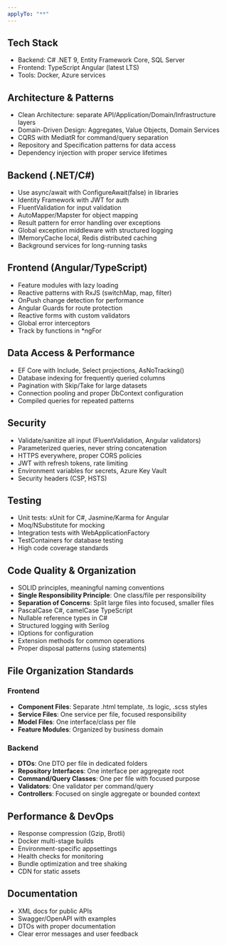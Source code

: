 ```yaml
---
applyTo: "**"
---
```


## Tech Stack
- Backend: C# .NET 9, Entity Framework Core, SQL Server
- Frontend: TypeScript Angular (latest LTS)
- Tools: Docker, Azure services

## Architecture & Patterns
- Clean Architecture: separate API/Application/Domain/Infrastructure layers
- Domain-Driven Design: Aggregates, Value Objects, Domain Services
- CQRS with MediatR for command/query separation
- Repository and Specification patterns for data access
- Dependency injection with proper service lifetimes

## Backend (.NET/C#)
- Use async/await with ConfigureAwait(false) in libraries
- Identity Framework with JWT for auth
- FluentValidation for input validation
- AutoMapper/Mapster for object mapping
- Result pattern for error handling over exceptions
- Global exception middleware with structured logging
- IMemoryCache local, Redis distributed caching
- Background services for long-running tasks

## Frontend (Angular/TypeScript)
- Feature modules with lazy loading
- Reactive patterns with RxJS (switchMap, map, filter)
- OnPush change detection for performance
- Angular Guards for route protection
- Reactive forms with custom validators
- Global error interceptors
- Track by functions in *ngFor

## Data Access & Performance
- EF Core with Include, Select projections, AsNoTracking()
- Database indexing for frequently queried columns
- Pagination with Skip/Take for large datasets
- Connection pooling and proper DbContext configuration
- Compiled queries for repeated patterns

## Security
- Validate/sanitize all input (FluentValidation, Angular validators)
- Parameterized queries, never string concatenation
- HTTPS everywhere, proper CORS policies
- JWT with refresh tokens, rate limiting
- Environment variables for secrets, Azure Key Vault
- Security headers (CSP, HSTS)

## Testing
- Unit tests: xUnit for C#, Jasmine/Karma for Angular
- Moq/NSubstitute for mocking
- Integration tests with WebApplicationFactory
- TestContainers for database testing
- High code coverage standards

## Code Quality & Organization
- SOLID principles, meaningful naming conventions
- **Single Responsibility Principle**: One class/file per responsibility
- **Separation of Concerns**: Split large files into focused, smaller files
- PascalCase C#, camelCase TypeScript
- Nullable reference types in C#
- Structured logging with Serilog
- IOptions<T> for configuration
- Extension methods for common operations
- Proper disposal patterns (using statements)

## File Organization Standards
### Frontend
- **Component Files**: Separate .html template, .ts logic, .scss styles
- **Service Files**: One service per file, focused responsibility
- **Model Files**: One interface/class per file
- **Feature Modules**: Organized by business domain

### Backend
- **DTOs**: One DTO per file in dedicated folders
- **Repository Interfaces**: One interface per aggregate root
- **Command/Query Classes**: One per file with focused purpose
- **Validators**: One validator per command/query
- **Controllers**: Focused on single aggregate or bounded context

## Performance & DevOps
- Response compression (Gzip, Brotli)
- Docker multi-stage builds
- Environment-specific appsettings
- Health checks for monitoring
- Bundle optimization and tree shaking
- CDN for static assets

## Documentation
- XML docs for public APIs
- Swagger/OpenAPI with examples
- DTOs with proper documentation
- Clear error messages and user feedback
